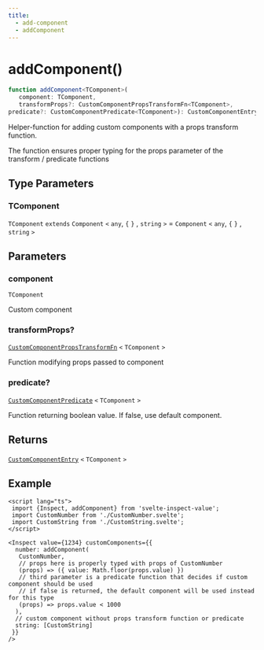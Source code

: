 ```yaml
---
title:
  - add-component
  - addComponent
---
```


# addComponent()

```ts
function addComponent<TComponent>(
   component: TComponent, 
   transformProps?: CustomComponentPropsTransformFn<TComponent>, 
predicate?: CustomComponentPredicate<TComponent>): CustomComponentEntry<TComponent>;
```

Helper-function for adding custom components with a props transform function.

The function ensures proper typing for the props parameter of the transform / predicate functions

## Type Parameters

### TComponent

`TComponent` `extends` `Component` `<` `any`,  `{` 
 `}` , `string` `>`  = `Component` `<` `any`,  `{` 
 `}` , `string` `>` 

## Parameters

### component

`TComponent`

Custom component

### transformProps?

[`CustomComponentPropsTransformFn`](../types/CustomComponentPropsTransformFn) `<` `TComponent` `>` 

Function modifying props passed to component

### predicate?

[`CustomComponentPredicate`](../types/CustomComponentPredicate) `<` `TComponent` `>` 

Function returning boolean value. If false, use default component.

## Returns

[`CustomComponentEntry`](../types/CustomComponentEntry) `<` `TComponent` `>` 

## Example

```svelte
<script lang="ts">
 import {Inspect, addComponent} from 'svelte-inspect-value';
 import CustomNumber from './CustomNumber.svelte';
 import CustomString from './CustomString.svelte';
</script>

<Inspect value={1234} customComponents={{
  number: addComponent(
   CustomNumber,
   // props here is properly typed with props of CustomNumber
   (props) => ({ value: Math.floor(props.value) })
   // third parameter is a predicate function that decides if custom component should be used
   // if false is returned, the default component will be used instead for this type
   (props) => props.value < 1000
  ),
  // custom component without props transform function or predicate
  string: [CustomString]
 }}
/>
```
